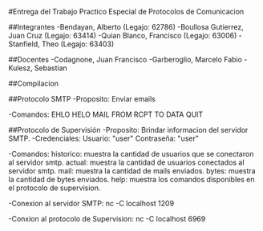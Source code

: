 #Entrega del Trabajo Practico Especial de Protocolos de Comunicacion

##Integrantes
-Bendayan, Alberto (Legajo: 62786)
-Boullosa Gutierrez, Juan Cruz (Legajo: 63414)
-Quian Blanco, Francisco (Legajo: 63006)
-Stanfield, Theo (Legajo: 63403) 

##Docentes
-Codagnone, Juan Francisco
-Garberoglio, Marcelo Fabio
-Kulesz, Sebastian 

##Compilacion

##Protocolo SMTP
-Proposito: Enviar emails

-Comandos:
    EHLO
    HELO
    MAIL FROM
    RCPT TO
    DATA
    QUIT

##Protocolo de Supervisión
-Proposito: Brindar informacion del servidor SMTP.
-Credenciales:
    Usuario: "user"
    Contraseña: "user"

-Comandos:
    historico: muestra la cantidad de usuarios que se conectaron al servidor smtp.
    actual: muestra la cantidad de usuarios conectados al servidor smtp.
    mail: muestra la cantidad de mails enviados.
    bytes: muestra la cantidad de bytes enviados.
    help: muestra los comandos disponibles en el protocolo de supervision.


-Conexion al servidor SMTP:
    nc -C localhost 1209

-Conxion al protocolo de Supervision:
    nc -C localhost 6969

